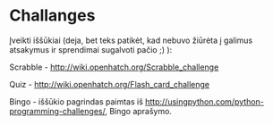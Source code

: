 # Challanges
Įveikti iššūkiai (deja, bet teks patikėt, kad nebuvo žiūrėta į galimus atsakymus ir sprendimai sugalvoti pačio ;) ):

Scrabble - http://wiki.openhatch.org/Scrabble_challenge

Quiz - http://wiki.openhatch.org/Flash_card_challenge

Bingo - iššūkio pagrindas paimtas iš http://usingpython.com/python-programming-challenges/, Bingo aprašymo.
